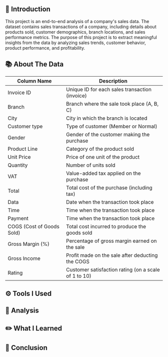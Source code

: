 ## 🙏 Introduction
This project is an end-to-end analysis of a company's sales data. The dataset contains sales transactions of a company, including details about products sold, customer demographics, branch locations, and sales performance metrics. The purpose of this project is to extract meaningful insights from the data by analyzing sales trends, customer behavior, product performance, and profitability.

## 📚 About The Data
| Column Name | Description |
| ------------- | ------------- |
| Invoice ID  | Unique ID for each sales transaction (invoice)  |
| Branch  | Branch where the sale took place (A, B, C)  |
| City | City in which the branch is located |
| Customer type | Type of customer (Member or Normal) |
| Gender | Gender of the customer making the purchase |
| Product Line | Category of the product sold |
| Unit Price | Price of one unit of the product |
| Quantity | Number of units sold |
| VAT | Value-added tax applied on the purchase |
| Total | Total cost of the purchase (including tax) |
| Data | Date when the transaction took place |
| Time | Time when the transaction took place |
| Payment | Time when the transaction took place |
| COGS (Cost of Goods Sold) | Total cost incurred to produce the goods sold |
| Gross Margin (%) | Percentage of gross margin earned on the sale |
| Gross Income | Profit made on the sale after deducting the COGS |
| Rating | Customer satisfaction rating (on a scale of 1 to 10) |

## ⚙️ Tools I Used

## 🧐 Analysis

## ✏️ What I Learned

## 📝 Conclusion
